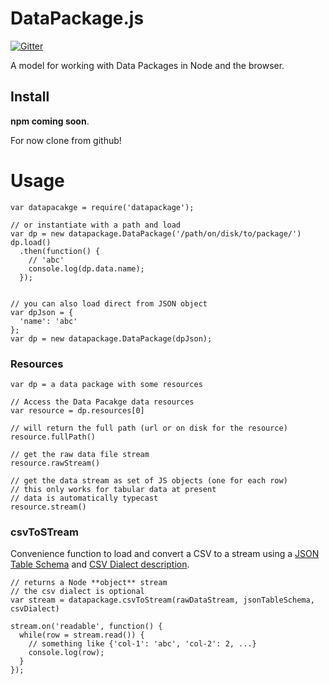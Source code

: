 # DataPackage.js

[![Gitter](https://img.shields.io/gitter/room/frictionlessdata/chat.svg)](https://gitter.im/frictionlessdata/chat)

A model for working with Data Packages in Node and the browser.

## Install

**npm coming soon**.

For now clone from github!

<!--
[![NPM](https://nodei.co/npm/datapackage.png)](https://nodei.co/npm/datapackage-render/)

```
npm install datapackage-render
```
-->

# Usage

```
var datapacakge = require('datapackage');

// or instantiate with a path and load
var dp = new datapackage.DataPackage('/path/on/disk/to/package/')
dp.load()
  .then(function() {
    // 'abc'
    console.log(dp.data.name);
  });


// you can also load direct from JSON object
var dpJson = {
  'name': 'abc'
};
var dp = new datapackage.DataPackage(dpJson);
```

### Resources

```
var dp = a data package with some resources

// Access the Data Pacakge data resources
var resource = dp.resources[0]

// will return the full path (url or on disk for the resource)
resource.fullPath()

// get the raw data file stream
resource.rawStream()

// get the data stream as set of JS objects (one for each row)
// this only works for tabular data at present
// data is automatically typecast
resource.stream()
```

### csvToSTream

Convenience function to load and convert a CSV to a stream using a [JSON Table Schema][jts] and [CSV Dialect description][dialect].

[jts]: http://frictionlessdata.io/guides/json-table-schema/
[dialect]: http://dataprotocols.org/csv-dialect/

```
// returns a Node **object** stream
// the csv dialect is optional
var stream = datapackage.csvToStream(rawDataStream, jsonTableSchema, csvDialect)

stream.on('readable', function() {
  while(row = stream.read()) {
    // something like {'col-1': 'abc', 'col-2': 2, ...}
    console.log(row);
  }
});
```

